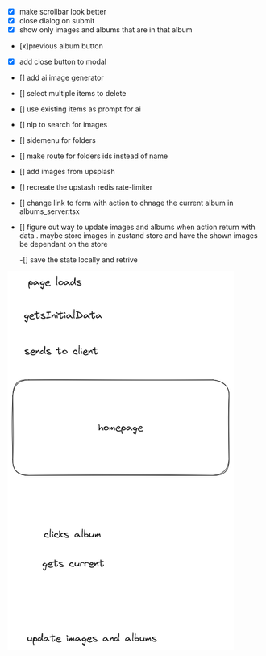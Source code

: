 - [x] make scrollbar look better
- [x] close dialog on submit
- [x] show only images and albums that are in that album
- [x]previous album button
- [x] add close button to modal
- [] add ai image generator
- [] select multiple items to delete
- [] use existing items as prompt for ai
- [] nlp to search for images

- [] sidemenu for folders
- [] make route for folders ids instead of name
- [] add images from upsplash

- [] recreate the upstash redis rate-limiter

- [] change link to form with action to chnage the current album in albums_server.tsx
- [] figure out way to update images and albums when action return with data
  . maybe store images in zustand store and have the shown images be dependant on the store

  -[] save the state locally and retrive

![alt text](image.png)
